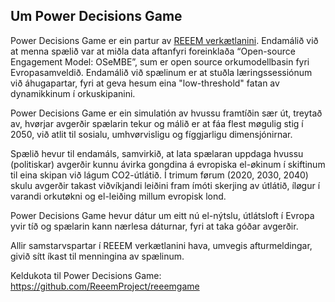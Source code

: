 <a name="about_en"></a>

## Um Power Decisions Game

Power Decisions Game er ein partur av [REEEM verkætlanini](http://www.reeem.org). Endamálið við at menna spælið var at miðla data aftanfyri foreinklaða “Open-source Engagement Model: OSeMBE”, sum er open source orkumodellbasin fyri Evropasamveldið. Endamálið við spælinum er at stuðla læringssessiónum við áhugapartar, fyri at geva hesum eina "low-threshold" fatan av dynamikkinum í orkuskipanini.

Power Decisions Game er ein simulatión av hvussu framtíðin sær út, treytað av, hvørjar avgerðir spælarin tekur og málið er at fáa flest møgulig stig í 2050, við atlit til sosialu, umhvørvisligu og fíggjarligu dimensjónirnar.

Spælið hevur til endamáls, samvirkið, at lata spælaran uppdaga hvussu (politiskar) avgerðir kunnu ávirka gongdina á evropiska el-økinum í skiftinum til eina skipan við lágum CO2-útlátið. Í trimum førum (2020, 2030, 2040) skulu avgerðir takast viðvíkjandi leiðini fram ímóti skerjing av útlátið, íløgur í varandi orkutøkni og el-leiðing millum evropisk lond.

Power Decisions Game hevur dátur um eitt nú el-nýtslu, útlátsloft í Evropa yvir tíð og spælarin kann nærlesa dáturnar, fyri at taka góðar avgerðir.

Allir samstarvspartar í REEEM verkætlanini hava, umvegis afturmeldingar, givið sítt íkast til menningina av spælinum.

Keldukota til Power Decisions Game: https://github.com/ReeemProject/reeemgame

